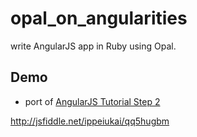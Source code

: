 opal_on_angularities
====================

write AngularJS app in Ruby using Opal.

## Demo

* port of [AngularJS Tutorial Step 2](https://docs.angularjs.org/tutorial/step_02)

http://jsfiddle.net/ippeiukai/qq5hugbm
